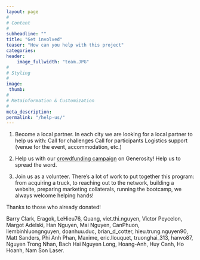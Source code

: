 ```yaml
---
layout: page
#
# Content
#
subheadline: ""
title: "Get involved"
teaser: "How can you help with this project"
categories:
header:
    image_fullwidth: "team.JPG"
#
# Styling
#
image:
 thumb:
#
# Metainformation & Customization
#
meta_description:
permalink: "/help-us/"
---
```


1) Become a local partner. In each city we are looking for a local partner to help us with: 
Call for challenges
Call for participants
Logistics support (venue for the event, accommodation, etc.)

2) Help us with our <a href="https://igg.me/at/1xYUqgXCs-8">crowdfunding campaign</a> on Generosity! Help us to spread the word.

3) Join us as a volunteer. There’s a lot of work to put together this program: from acquiring a truck, to reaching out to the network, building a website, preparing marketing collaterals, running the bootcamp, we always welcome helping hands!

Thanks to those who already donated!

Barry Clark,
Eragok,
LeHieu76,
Quang,
viet.thi.nguyen,
Victor Peycelon,
Margot Adelski,
Han Nguyen,
Mai Nguyen,
CanPhuon,
liembinhluongnguyen,
doanhuu.duc,
brian_d_cotter,
hieu.trung.nguyen90,
Matt Sanders,
Phi Anh Phan,
Maxime,
eric.llouquet,
truonghai_313,
hanvo87,
Nguyen Trong Nhan,
Bach Hai Nguyen Long,
Hoang-Anh,
Huy Canh,
Ho Hoanh,
Nam Son Laser.









